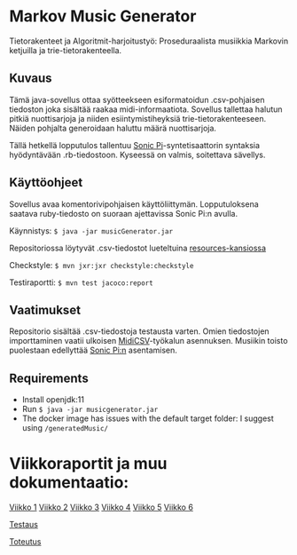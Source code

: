 # Markov Music Generator
Tietorakenteet ja Algoritmit-harjoitustyö: Proseduraalista musiikkia Markovin ketjuilla ja trie-tietorakenteella.

## Kuvaus
Tämä java-sovellus ottaa syötteekseen esiformatoidun .csv-pohjaisen tiedoston joka sisältää raakaa midi-informaatiota. Sovellus tallettaa halutun pitkiä nuottisarjoja ja niiden esiintymistiheyksiä trie-tietorakenteeseen. Näiden pohjalta generoidaan haluttu määrä nuottisarjoja.

Tällä hetkellä lopputulos tallentuu [Sonic Pi](https://sonic-pi.net/)-syntetisaattorin syntaksia hyödyntävään .rb-tiedostoon. Kyseessä on valmis, soitettava sävellys. 

## Käyttöohjeet

Sovellus avaa komentorivipohjaisen käyttöliittymän. Lopputuloksena saatava ruby-tiedosto on suoraan ajettavissa Sonic Pi:n avulla. 

Käynnistys: <code>$  java -jar musicGenerator.jar </code>

Repositoriossa löytyvät .csv-tiedostot lueteltuina [resources-kansiossa](https://github.com/olenleo/TiraLabra--Markov/tree/main/src/main/resources)


Checkstyle: <code>$ mvn jxr:jxr checkstyle:checkstyle</code>

Testiraportti: <code>$ mvn test jacoco:report</code>

## Vaatimukset
Repositorio sisältää .csv-tiedostoja testausta varten. Omien tiedostojen importtaminen vaatii ulkoisen [MidiCSV](https://www.fourmilab.ch/webtools/midicsv/)-työkalun asennuksen. Musiikin toisto puolestaan edellyttää [Sonic Pi:n](https://sonic-pi.net/) asentamisen.

## Requirements
- Install openjdk:11
- Run ``` $ java -jar musicgenerator.jar ```
- The docker image has issues with the default target folder: I suggest using ```/generatedMusic/```

# Viikkoraportit ja muu dokumentaatio:

[Viikko 1](https://github.com/olenleo/TiraLabra--Markov/blob/main/documentation/MAARITTELY.md)
[Viikko 2](https://github.com/olenleo/TiraLabra--Markov/blob/main/documentation/Viikkoraportti2.md)
[Viikko 3](https://github.com/olenleo/TiraLabra--Markov/blob/main/documentation/Viikkoraportti3.md)
[Viikko 4](https://github.com/olenleo/TiraLabra--Markov/blob/main/documentation/Viikkoraportti4.md)
[Viikko 5](https://github.com/olenleo/TiraLabra--Markov/blob/main/documentation/Viikkoraportti5.md)
[Viikko 6](https://github.com/olenleo/TiraLabra--Markov/blob/main/documentation/Viikkoraportti6.md)

[Testaus](https://github.com/olenleo/TiraLabra--Markov/blob/main/documentation/Testaus.md)

[Toteutus](https://github.com/olenleo/TiraLabra--Markov/blob/main/documentation/Toteutus.md)
